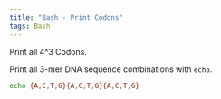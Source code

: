 ```yaml
---
title: "Bash - Print Codons"
tags: Bash
---
```



Print all 4^3 Codons.

Print all 3-mer DNA sequence combinations with `echo`.

```bash
echo {A,C,T,G}{A,C,T,G}{A,C,T,G}
```
